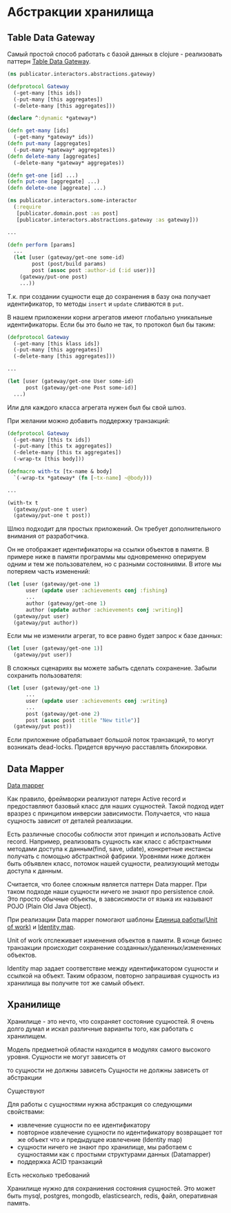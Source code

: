 # Абстракции хранилища

## Table Data Gateway

Самый простой способ работать с базой данных в clojure - реализовать паттерн
[Table Data Gateway](https://www.martinfowler.com/eaaCatalog/tableDataGateway.html).

```clojure
(ns publicator.interactors.abstractions.gateway)

(defprotocol Gateway
  (-get-many [this ids])
  (-put-many [this aggregates])
  (-delete-many [this aggregates]))

(declare ^:dynamic *gateway*)

(defn get-many [ids]
  (-get-many *gateway* ids))
(defn put-many [aggregates]
  (-put-many *gateway* aggregates))
(defn delete-many [aggregates]
  (-delete-many *gateway* aggregates))

(defn get-one [id] ...)
(defn put-one [aggregate] ...)
(defn delete-one [aggreate] ...)
```

```clojure
(ns publicator.interactors.some-interactor
  (:require
   [publicator.domain.post :as post]
   [publicator.interactors.abstractions.gateway :as gateway]))

...

(defn perform [params]
  ...
  (let [user (gateway/get-one some-id)
        post (post/build params)
        post (assoc post :author-id (:id user))]
    (gateway/put-one post)
    ...))
```

Т.к. при создании сущности еще до сохранения в базу она получает идентификатор,
то методы `insert` и `update` сливаются в `put`.

В нашем приложении корни агрегатов имеют глобально уникальные идентификаторы.
Если бы это было не так, то протокол был бы таким:

```clojure
(defprotocol Gateway
  (-get-many [this klass ids])
  (-put-many [this aggregates])
  (-delete-many [this aggregates]))

...

(let [user (gateway/get-one User some-id)
      post (gateway/get-one Post some-id)]
  ...)
```

Или для каждого класса агрегата нужен был бы свой шлюз.

При желании можно добавить поддержку транзакций:

```clojure
(defprotocol Gateway
  (-get-many [this tx ids])
  (-put-many [this tx aggregates])
  (-delete-many [this tx aggregates])
  (-wrap-tx [this body]))

(defmacro with-tx [tx-name & body]
  `(-wrap-tx *gateway* (fn [~tx-name] ~@body)))

...

(with-tx t
  (gateway/put-one t user)
  (gateway/put-one t post))
```

Шлюз подходит для простых приложений. Он требует дополнительного внимания от разработчика.

Он не отображает идентификаторы на ссылки объектов в памяти.
В примере ниже в памяти программы мы одновременно оперируем одним и тем же
пользователем, но с разными состояниями. В итоге мы потеряем часть изменений:

```clojure
(let [user (gateway/get-one 1)
      user (update user :achievements conj :fishing)
      ...
      author (gateway/get-one 1)
      author (update author :achievements conj :writing)]
  (gateway/put user)
  (gateway/put author))
```

Если мы не изменили агрегат, то все равно будет запрос к базе данных:

```clojure
(let [user (gateway/get-one 1)]
  (gateway/put user))
```

В сложных сценариях вы можете забыть сделать сохранение.
Забыли сохранить пользователя:

```clojure
(let [user (gateway/get-one 1)
      ...
      user (update user :achievements conj :writing)
      ...
      post (gateway/get-one 2)
      post (assoc post :title "New title")]
  (gateway/put post))
```

Если приложение обрабатывает большой поток транзакций, то могут возникать dead-locks.
Придется вручную расставлять блокировки.

## Data Mapper

[Data mapper](https://www.martinfowler.com/eaaCatalog/dataMapper.html)


Как правило, фреймворки реализуют патерн Active record и предоставляют базовый класс для наших сущностей.
Такой подход идет вразрез с принципом инверсии зависимости.
Получается, что наша сущность зависит от деталей реализации.

Есть различные способы соблюсти этот принцип и использовать Active record.
Например, реализовать сущность как класс с абстрактными методами доступа к данным(find, save, udate), конкретные инстансы получать с помощью абстрактной фабрики.
Уровнями ниже должен быть объявлен класс, потомок нашей сущности, реализующий методы доступа к данным.

Считается, что более сложным является паттерн Data mapper.
При таком подходе наши сущности ничего не знают про persistence слой.
Это просто обычные объекты, в завсисимости от языка их называют
POJO (Plain Old Java Object).

При реализации Data mapper помогают шаблоны [Единица работы(Unit of work)](https://www.martinfowler.com/eaaCatalog/unitOfWork.html) и [Identity map](https://www.martinfowler.com/eaaCatalog/identityMap.html).

Unit of work отслеживает изменения объектов в памяти.
В конце бизнес транзакции происходит сохранение созданных/удаленных/измененных объектов.

Identity map задает соответствие между идентификатором сущности и ссылкой на объект.
Таким образом, повторно запрашивая сущность из хранилища вы получите тот же самый объект.





## Хранилище

Хранилище - это нечто, что сохраняет состояние сущностей.
Я очень долго думал и искал различные варианты того, как работать с хранилищем.


Модель предметной области находится в модулях самого высокого уровня.
Сущности не могут зависеть от

то сущности не должны зависеть
Сущности не должны зависеть от абстракции


Существуют

Для работы с сущностями нужна абстракция со следующими свойствами:

+ извлечение сущности по ее идентификатору
+ повторное извлечение сущности по идентификатору
  возвращает тот же объект что и предыдущее извлечение
  (Identity map)
+ сущности ничего не знают про хранилище,
  мы работаем с сущностаями как с простыми структурами данных
  (Datamapper)
+ поддержка ACID транзакций


Есть несколько требований


Хранилище нужно для сохраниения состояния сущностей.
Это может быть mysql, postgres, mongodb, elasticsearch, redis, файл, оперативная память.

